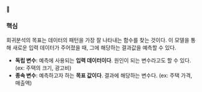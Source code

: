 
### 핵심

회귀분석의 목표는 데이터의 패턴을 가장 잘 나타내는 함수를 찾는 것이다. 
이 모델을 통해 새로운 입력 데이터가 주어졌을 때, 그에 해당하는 결과값을 예측할 수 있다.

- **독립 변수**: 예측에 사용되는 **입력 데이터이다**. 원인이 되는 변수라고도 할 수 있다. (ex: 주택의 크기, 광고비)
- **종속 변수**: 예측하고자 하는 **목표 값이다**. 결과에 해당하는 변수다. (ex: 주택 가격, 매출액)